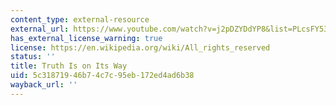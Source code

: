 ```yaml
---
content_type: external-resource
external_url: https://www.youtube.com/watch?v=j2pDZYDdYP8&list=PLcsFY534xTSKL-2aiuPiiWYPORMQVWQHE
has_external_license_warning: true
license: https://en.wikipedia.org/wiki/All_rights_reserved
status: ''
title: Truth Is on Its Way
uid: 5c318719-46b7-4c7c-95eb-172ed4ad6b38
wayback_url: ''
---
```

